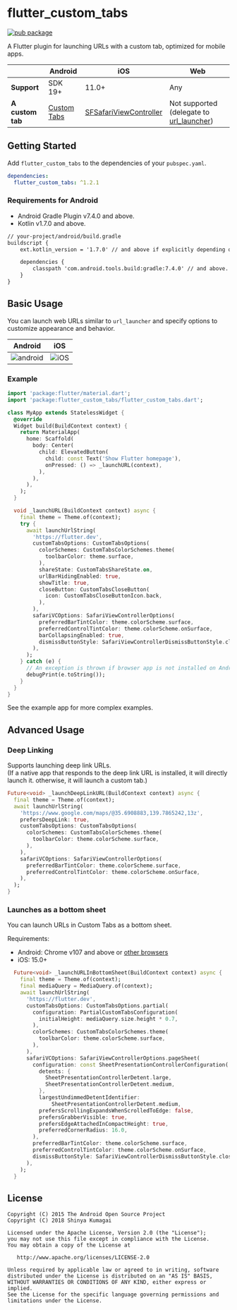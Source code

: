 # flutter_custom_tabs
[![pub package](https://img.shields.io/pub/v/flutter_custom_tabs.svg)](https://pub.dartlang.org/packages/flutter_custom_tabs)

A Flutter plugin for launching URLs with a custom tab, optimized for mobile apps.

|             | Android | iOS   |  Web  |
|-------------|---------|-------|-------|
| **Support** | SDK 19+ | 11.0+ | Any   |
| **A custom tab** | [Custom Tabs](https://developer.chrome.com/docs/android/custom-tabs/) | [SFSafariViewController](https://developer.apple.com/documentation/safariservices/sfsafariviewcontroller) | Not supported (delegate to [url_launcher](https://pub.dev/packages/url_launcher)) |

## Getting Started
Add `flutter_custom_tabs` to the dependencies of your `pubspec.yaml`.

``` yaml
dependencies:
  flutter_custom_tabs: ^1.2.1
```

### Requirements for Android
- Android Gradle Plugin v7.4.0 and above.
- Kotlin v1.7.0 and above.

```diff
// your-project/android/build.gradle
buildscript {
    ext.kotlin_version = '1.7.0' // and above if explicitly depending on Kotlin.

    dependencies {
        classpath 'com.android.tools.build:gradle:7.4.0' // and above.
    }
}
```

## Basic Usage
You can launch web URLs similar to `url_launcher` and specify options to customize appearance and behavior.

| Android | iOS |
| --- | --- |
| ![android](https://i.imgur.com/lgPWvLS.gif) | ![iOS](https://i.imgur.com/LhsCUzb.gif) |

### Example

``` dart
import 'package:flutter/material.dart';
import 'package:flutter_custom_tabs/flutter_custom_tabs.dart';

class MyApp extends StatelessWidget {
  @override
  Widget build(BuildContext context) {
    return MaterialApp(
      home: Scaffold(
        body: Center(
          child: ElevatedButton(
            child: const Text('Show Flutter homepage'),
            onPressed: () => _launchURL(context),
          ),
        ),
      ),
    );
  }

  void _launchURL(BuildContext context) async {
    final theme = Theme.of(context);
    try {
      await launchUrlString(
        'https://flutter.dev',
        customTabsOptions: CustomTabsOptions(
          colorSchemes: CustomTabsColorSchemes.theme(
            toolbarColor: theme.surface,
          ),
          shareState: CustomTabsShareState.on,
          urlBarHidingEnabled: true,
          showTitle: true,
          closeButton: CustomTabsCloseButton(
            icon: CustomTabsCloseButtonIcon.back,
          ),
        ),                    
        safariVCOptions: SafariViewControllerOptions(
          preferredBarTintColor: theme.colorScheme.surface,
          preferredControlTintColor: theme.colorScheme.onSurface,
          barCollapsingEnabled: true,
          dismissButtonStyle: SafariViewControllerDismissButtonStyle.close,        
        ),
      );
    } catch (e) {
      // An exception is thrown if browser app is not installed on Android device.
      debugPrint(e.toString());
    }
  }
}
```

See the example app for more complex examples.

## Advanced Usage

### Deep Linking
Supports launching deep link URLs.  
(If a native app that responds to the deep link URL is installed, it will directly launch it. otherwise, it will launch a custom tab.)

```dart
Future<void> _launchDeepLinkURL(BuildContext context) async {
  final theme = Theme.of(context);
  await launchUrlString(
    'https://www.google.com/maps/@35.6908883,139.7865242,13z',
    prefersDeepLink: true,
    customTabsOptions: CustomTabsOptions(
      colorSchemes: CustomTabsColorSchemes.theme(
        toolbarColor: theme.colorScheme.surface,
      ),
    ),
    safariVCOptions: SafariViewControllerOptions(
      preferredBarTintColor: theme.colorScheme.surface,
      preferredControlTintColor: theme.colorScheme.onSurface,
    ),
  );
}
```

### Launches as a bottom sheet
You can launch URLs in Custom Tabs as a bottom sheet.

Requirements:
- Android: Chrome v107 and above or [other browsers](https://developer.chrome.com/docs/android/custom-tabs/browser-support/#setinitialactivityheightpx)
- iOS: 15.0+ 

```dart
  Future<void> _launchURLInBottomSheet(BuildContext context) async {
    final theme = Theme.of(context);
    final mediaQuery = MediaQuery.of(context);    
    await launchUrlString(
      'https://flutter.dev',
      customTabsOptions: CustomTabsOptions.partial(
        configuration: PartialCustomTabsConfiguration(
          initialHeight: mediaQuery.size.height * 0.7,
        ),
        colorSchemes: CustomTabsColorSchemes.theme(
          toolbarColor: theme.colorScheme.surface,
        ),
      ),
      safariVCOptions: SafariViewControllerOptions.pageSheet(
        configuration: const SheetPresentationControllerConfiguration(
          detents: {
            SheetPresentationControllerDetent.large,
            SheetPresentationControllerDetent.medium,
          },
          largestUndimmedDetentIdentifier:
              SheetPresentationControllerDetent.medium,
          prefersScrollingExpandsWhenScrolledToEdge: false,
          prefersGrabberVisible: true,
          prefersEdgeAttachedInCompactHeight: true,
          preferredCornerRadius: 16.0,
        ),
        preferredBarTintColor: theme.colorScheme.surface,
        preferredControlTintColor: theme.colorScheme.onSurface,
        dismissButtonStyle: SafariViewControllerDismissButtonStyle.close,
      ),
    );
  }
```

## License

    Copyright (C) 2015 The Android Open Source Project
    Copyright (C) 2018 Shinya Kumagai

    Licensed under the Apache License, Version 2.0 (the "License");
    you may not use this file except in compliance with the License.
    You may obtain a copy of the License at

       http://www.apache.org/licenses/LICENSE-2.0

    Unless required by applicable law or agreed to in writing, software
    distributed under the License is distributed on an "AS IS" BASIS,
    WITHOUT WARRANTIES OR CONDITIONS OF ANY KIND, either express or implied.
    See the License for the specific language governing permissions and
    limitations under the License.
